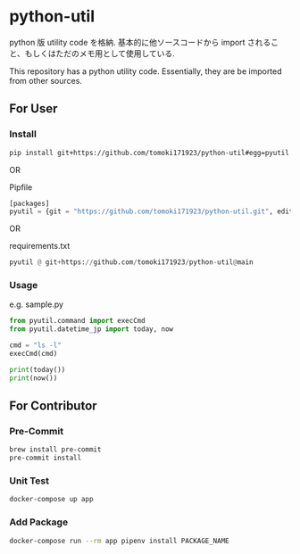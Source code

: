 # python-util

python 版 utility code を格納.
基本的に他ソースコードから import されること、もしくはただのメモ用として使用している.

This repository has a python utility code. Essentially, they are be imported from other sources.

## For User

### Install

```bash
pip install git+https://github.com/tomoki171923/python-util#egg=pyutil
```

OR

Pipfile

```python
[packages]
pyutil = {git = "https://github.com/tomoki171923/python-util.git", editable = true, ref = "main"}
```

OR

requirements.txt

```python
pyutil @ git+https://github.com/tomoki171923/python-util@main
```

### Usage

e.g. sample.py

```python
from pyutil.command import execCmd
from pyutil.datetime_jp import today, now

cmd = "ls -l"
execCmd(cmd)

print(today())
print(now())
```

## For Contributor

### Pre-Commit

```bash
brew install pre-commit
pre-commit install
```

### Unit Test

```bash
docker-compose up app
```

### Add Package

```bash
docker-compose run --rm app pipenv install PACKAGE_NAME
```
